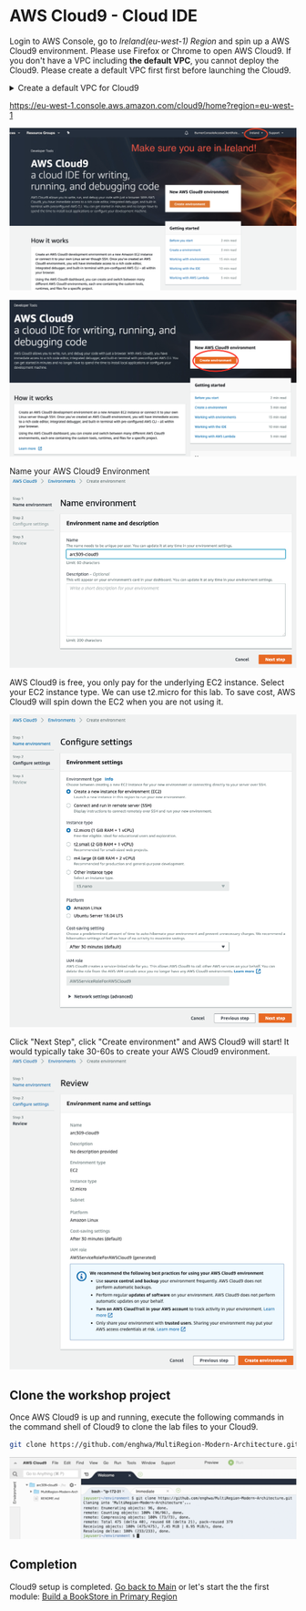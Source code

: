 # AWS Cloud9 - Cloud IDE

Login to AWS Console, go to *Ireland(eu-west-1) Region* and spin up a AWS Cloud9 environment. Please use Firefox or Chrome to open AWS Cloud9. If you don't have a VPC including **the default VPC**, you cannot deploy the Cloud9. Please create a default VPC first first before launching the Cloud9. 

<details><summary>Create a default VPC for Cloud9</summary>

Go to [VPC console in Ireland](https://eu-west-1.console.aws.amazon.com/vpc/home?region=eu-west-1#vpcs:sort=VpcId) and select `Your VPCs`. Click `Create Default VPC` in Actions.

![Default VPC](../images/00-c9-06.png)

</details>

https://eu-west-1.console.aws.amazon.com/cloud9/home?region=eu-west-1 

![AWS Ireland](../images/00-c9-00.png)

![Create AWS Cloud9](../images/00-c9-01.png)

Name your AWS Cloud9 Environment
![Create AWS Cloud9](../images/00-c9-02.png)

AWS Cloud9 is free, you only pay for the underlying EC2 instance. Select your EC2 instance type. We can use t2.micro for this lab. To save cost, AWS Cloud9 will spin down the EC2 when you are not using it.

![Create AWS Cloud9](../images/00-c9-03.png)

Click "Next Step", click "Create environment" and AWS Cloud9 will start! It would typically take 30-60s to create your AWS Cloud9 environment.
![Create AWS Cloud9](../images/00-c9-04.png)

## Clone the workshop project
Once AWS Cloud9 is up and running, execute the following commands in the command shell of Cloud9 to clone the lab files to your Cloud9.

```bash
git clone https://github.com/enghwa/MultiRegion-Modern-Architecture.git

```
![Create AWS Cloud9](../images/00-c9-05.png)

## Completion
Cloud9 setup is completed. [Go back to Main](../README.md) or let's start the 
the first module: [Build a BookStore in Primary Region](../1_PrimaryRegion/README.md)
